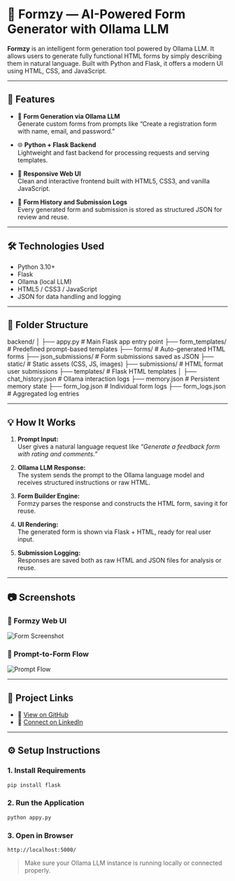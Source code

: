 # 🧠 Formzy — AI-Powered Form Generator with Ollama LLM

**Formzy** is an intelligent form generation tool powered by Ollama LLM. It allows users to generate fully functional HTML forms by simply describing them in natural language. Built with Python and Flask, it offers a modern UI using HTML, CSS, and JavaScript.

---

## 🚀 Features

- 🤖 **Form Generation via Ollama LLM**  
  Generate custom forms from prompts like “Create a registration form with name, email, and password.”

- 🌐 **Python + Flask Backend**  
  Lightweight and fast backend for processing requests and serving templates.

- 🎨 **Responsive Web UI**  
  Clean and interactive frontend built with HTML5, CSS3, and vanilla JavaScript.

- 💾 **Form History and Submission Logs**  
  Every generated form and submission is stored as structured JSON for review and reuse.

---

## 🛠️ Technologies Used

- Python 3.10+
- Flask
- Ollama (local LLM)
- HTML5 / CSS3 / JavaScript
- JSON for data handling and logging

---

## 📁 Folder Structure

backend/
│
├── appy.py # Main Flask app entry point
├── form_templates/ # Predefined prompt-based templates
├── forms/ # Auto-generated HTML forms
├── json_submissions/ # Form submissions saved as JSON
├── static/ # Static assets (CSS, JS, images)
├── submissions/ # HTML format user submissions
├── templates/ # Flask HTML templates
│
├── chat_history.json # Ollama interaction logs
├── memory.json # Persistent memory state
├── form_log.json # Individual form logs
├── form_logs.json # Aggregated log entries



---

## 💡 How It Works

1. **Prompt Input:**  
   User gives a natural language request like _“Generate a feedback form with rating and comments.”_

2. **Ollama LLM Response:**  
   The system sends the prompt to the Ollama language model and receives structured instructions or raw HTML.

3. **Form Builder Engine:**  
   Formzy parses the response and constructs the HTML form, saving it for reuse.

4. **UI Rendering:**  
   The generated form is shown via Flask + HTML, ready for real user input.

5. **Submission Logging:**  
   Responses are saved both as raw HTML and JSON files for analysis or reuse.

---

## 📷 Screenshots

### 🧾 Formzy Web UI
![Form Screenshot](screenshots/form_ui_example.png)

### 🧠 Prompt-to-Form Flow
![Prompt Flow](screenshots/.png)



---

## 🔗 Project Links

- 🔗 [View on GitHub](https://github.com/codeby-vicky/Formzy)
- 💼 [Connect on LinkedIn](https://www.linkedin.com/in/vignesh-m-n-3b5282270?)

---

## ⚙️ Setup Instructions

### 1. Install Requirements
```bash
pip install flask
````

### 2. Run the Application

```bash
python appy.py
```

### 3. Open in Browser

```
http://localhost:5000/
```

> Make sure your Ollama LLM instance is running locally or connected properly.
```
